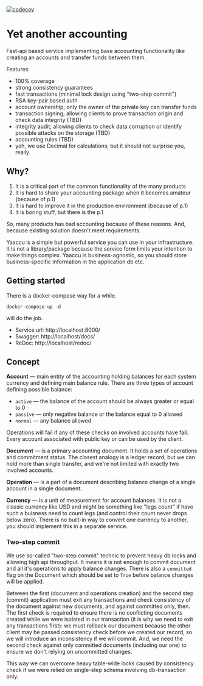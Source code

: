 [![codecov](https://codecov.io/gh/romantolkachyov/yaaccu/branch/master/graph/badge.svg?token=T3GB8PGG4E)](https://codecov.io/gh/romantolkachyov/yaaccu)

# Yet another accounting

Fast-api based service implementing base accounting functionality
like creating an accounts and transfer funds between them.

Features:

* 100% coverage
* strong consistency guarantees
* fast transactions (minimal lock design using "two-step commit")
* RSA key-pair based auth
* account ownership; only the owner of the private key can transfer funds
* transaction signing; allowing clients to prove transaction origin and check data integrity (TBD)
* integrity audit; allowing clients to check data corruption or identify possible attacks on the storage (TBD)
* accounting rules (TBD)
* yeh, we use Decimal for calculations; but it should not surprise you, really

## Why?

1. It is a critical part of the common functionality of the many products
2. It is hard to share your accounting package when it becomes amateur (because of p.1)
3. It is hard to improve it in the production environment (because of p.1)
4. It is boring stuff, but there is the p.1

So, many products has bad accounting because of these reasons. And, because existing solution doesn't 
meet requirements.

Yaaccu is a simple but powerful service you can use in your infrastructure. It is not a library/package
because the service form limits your intention to make things complex. Yaaccu is business-agnostic, 
so you should store business-specific information in the application db etc.

## Getting started

There is a docker-compose way for a while.

```shell
docker-compose up -d
```

will do the job.

* Service url: http://localhost:8000/
* Swagger: http://localhost/docs/
* ReDoc: http://localhost/redoc/

## Concept

__Account__ — main entity of the accounting holding balances for each system currency and 
defining main balance rule. There are three types of account defining possible balance:

* `active` — the balance of the account should be always greater or equal to 0
* `passive` — only negative balance or the balance equal to 0 allowed
* `normal` — any balance allowed

Operations will fail if any of these checks on involved accounts have fail. Every account associated
with public key or can be used by the client.

__Document__ — is a primary accounting document. It holds a set of operations and commitment status. The closest
analogy is a ledger record, but we can hold more than single transfer, and we're not limited with exactly
two involved accounts.

__Operation__ — is a part of a document describing balance change of a single account in a single document.

__Currency__ — is a unit of measurement for account balances. It is not a classic currency like USD and might be
something like "legs count" if have such a buisness need to count legs (and control their count never drops below zero).
There is no built-in way to convert one currency to another, you should implement this in a separate service.

### Two-step commit

We use so-called "two-step commit" technic to prevent heavy db locks and allowing high api throughput.
It means it is not enough to commit document and all it's operations to apply balance changes. There is also
a `committed` flag on the Document which should be set to `True` before balance changes will be applied.

Between the first (document and operations creation) and the second step (commit) application must exit any
transactions and check consistency of the document against new documents, and against committed 
only, then. The first check is required to ensure there is no conflicting documents created while we were
isolated in our transaction (it is why we need to exit any transactions first): we must rollback our document
because the other client may be passed consistency check before we created our record, so we will introduce 
an inconsistency if we will commit. And, we need the second check against only committed documents (including
our one) to ensure we don't relying on uncommitted changes.

This way we can overcome heavy table-wide locks caused by consistency check if we were relied on single-step
schema involving db-transaction only.
